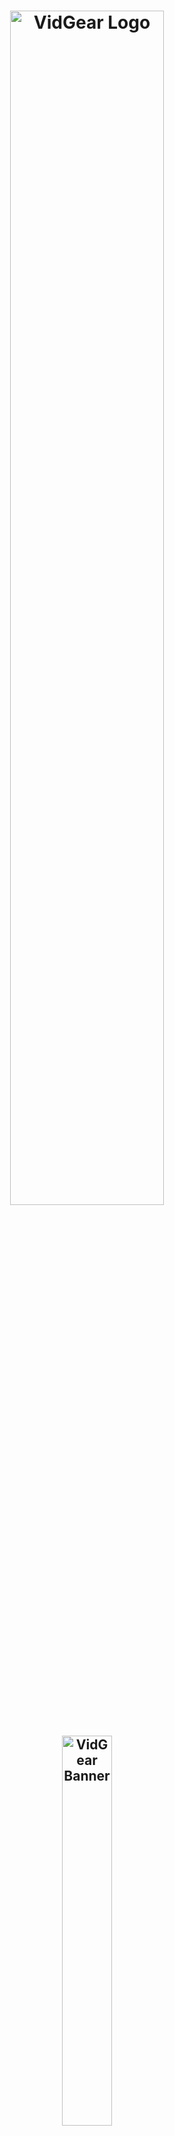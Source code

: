 <!--
===============================================
vidgear library source-code is deployed under the Apache 2.0 License:

Copyright (c) 2019 Abhishek Thakur(@abhiTronix) <abhi.una12@gmail.com>

Licensed under the Apache License, Version 2.0 (the "License");
you may not use this file except in compliance with the License.
You may obtain a copy of the License at

   http://www.apache.org/licenses/LICENSE-2.0

Unless required by applicable law or agreed to in writing, software
distributed under the License is distributed on an "AS IS" BASIS,
WITHOUT WARRANTIES OR CONDITIONS OF ANY KIND, either express or implied.
See the License for the specific language governing permissions and
limitations under the License.
===============================================
-->

<h1 align="center">
  <img src="https://abhitronix.github.io/img/vidgear/vidgear logo.svg" alt="VidGear Logo" width="70%"/>
</h1>
<h2 align="center">
  <img src="https://abhitronix.github.io/img/vidgear/vidgear banner.svg" alt="VidGear Banner" width="40%"/>
</h2>

<div align="center">

[Releases][release]&nbsp;&nbsp;&nbsp;|&nbsp;&nbsp;&nbsp;[Gears](#gears)&nbsp;&nbsp;&nbsp;|&nbsp;&nbsp;&nbsp;[Wiki Documentation][wiki]&nbsp;&nbsp;&nbsp;|&nbsp;&nbsp;&nbsp;[Installation](#installation)&nbsp;&nbsp;&nbsp;|&nbsp;&nbsp;&nbsp;[License](#license)

[![Build Status][travis-cli]][travis] [![Codecov branch][codecov]][code] [![Build Status][appveyor]][app]

[![Twitter][twitter-badge]][twitter-intent] [![PyPi version][pypi-badge]][pypi] [![Glitter chat][gitter-bagde]][gitter]

[![Buy Me A Coffee][Coffee-badge]][coffee]

</div>

&nbsp;

VidGear is a powerful python Video Processing library built with multi-threaded [**Gears**](#gears) each with a unique set of trailblazing features. These APIs provides a easy-to-use, highly extensible, and multi-threaded wrapper around many underlying state-of-the-art libraries such as *[OpenCV ➶][opencv], [FFmpeg ➶][ffmpeg], [picamera ➶][picamera], [starlette ➶][starlette], [pafy ➶][pafy], [pyzmq ➶][pyzmq] and [python-mss ➶][mss]*

&nbsp;

The following **functional block diagram** clearly depicts the functioning of VidGear library:

<p align="center">
  <img src="https://abhitronix.github.io/img/vidgear/vidgear_function2-01.svg" alt="@Vidgear Functional Block Diagram" />
</p>

&nbsp;

# Table of Contents

[**TL;DR**](#tldr)

[**Gears: What are these?**](#gears)
  * [**CamGear**](#camgear)
  * [**PiGear**](#pigear)
  * [**VideoGear**](#videogear)
  * [**ScreenGear**](#screengear)
  * [**WriteGear**](#writegear)
  * [**NetGear**](#netgear)
  * [**WebGear**](#webgear)

[**Installation**](#installation)
  * [**Prerequisites**](#prerequisites)
  * [**1 - PyPI Install**](#option-1-pypi-install)
  * [**2 - Release Archive Download**](#option-2-release-archive-download)
  * [**3 - Clone Repo**](#option-3-clone-the-repo)

[**New-Release SneekPeak: v0.1.6**](#new-release-sneekpeak--vidgear-016)

[**Documentation**](#documentation)

**For Developers/Contributors**
  * [**Testing**](#testing)
  * [**Contributing**](#contributing)

**Additional Info**
  * [**Supported Python legacies**](#supported-python-legacies)
  * [**Changelog**](#changelog)
  * [**Citing**](#citing)
  * [**License**](#license)


&nbsp;


# TL;DR
  
  #### What is vidgear?

   > ***"VidGear is an [ultrafast➶][ultrafast-wiki], compact, flexible and easy-to-adapt complete Video Processing Python Library."***

  #### What does it do?
   > ***"VidGear can read, write, process, send & receive video frames from various devices in real-time."***

  #### What is its purpose?
   > ***"Built with simplicity in mind, VidGear lets programmers and software developers to easily integrate and perform complex Video Processing tasks in their existing or new applications, without going through various underlying library's documentation and using just a few lines of code. Beneficial for both, if you're new to programming with Python language or already a pro at it."***

   **For more advanced information, see the [*Wiki Documentation ➶*][wiki].**


&nbsp;


# Gears

> **VidGear is built with various **Multi-Threaded APIs** *(a.k.a Gears)* each with some unique function/mechanism.**

Each of these API is designed exclusively to handle/control different device-specific video streams, network streams, and media encoders. These APIs provides an easy-to-use, highly extensible, and a multi-threaded wrapper around various underlying libraries to exploit their features and functions directly while providing robust error-handling. 

**These Gears can be classified as follows:**

**A. VideoCapture Gears:**

  * [**CamGear:**](#camgear) _Targets various IP-USB-Cameras/Network-Streams/YouTube-Video-URL._
  * [**PiGear:**](#pigear) _Targets various Raspberry Pi Camera Modules._
  * [**ScreenGear:**](#screengear) _Enables ultra-fast Screen Casting._    
  * [**VideoGear:**](#videogear) _A common API with Video Stabilizer wrapper._  

**B. VideoWriter Gear:**

  * [**WriteGear:**](#writegear) _Handles easy Lossless Video Encoding and Compression._

**C. Network Gears:**

  * [**NetGear:**](#netgear) _Targets synchronous/asynchronous video frames transferring between interconnecting systems over the network._

  * [**WebGear:**](#webgear) _A powerful ASGI Video Server that transfers live video frames to any web browser on the network._

&nbsp;

## CamGear

> *CamGear can grab ultra-fast frames from diverse range of devices/streams, which includes almost any IP/USB Cameras, multimedia video file format ([_upto 4k tested_][test-4k]), various network stream protocols such as `http(s), rtp, rstp, rtmp, mms, etc.`, plus support for live Gstreamer's stream pipeline and YouTube video/livestreams URLs.*

CamGear provides a flexible, high-level multi-threaded wrapper around `OpenCV's` [VideoCapture class][opencv-vc] with access almost all of its available parameters and also employs [`pafy`][pafy] python APIs for live [YouTube streaming][youtube-wiki]. Furthermore, CamGear implements exclusively on [**Threaded Queue mode**][TQM-wiki] for ultra-fast, error-free and synchronized frame handling.


**Following simplified functional block diagram depicts CamGear API's generalized working:**

<p align="center">
  <img src="https://github.com/abhiTronix/Imbakup/raw/master/Images/CamGear.png" alt="CamGear Functional Block Diagram" width=60%/>
</p>

### CamGear API Guide:

[**>>> Usage Guide**][camgear-wiki]

&nbsp;

## VideoGear

> *VideoGear API provides a special internal wrapper around VidGear's exclusive [**Video Stabilizer**][stablizer-wiki] class.*

Furthermore, VideoGear API can provide internal access to both [CamGear](#camgear) and [PiGear](#pigear) APIs separated by a special flag. Thereby, _this API holds the exclusive power for any incoming VideoStream from any source, whether it is live or not, to access and stabilize it directly with minimum latency and memory requirements._

**Below is a snapshot of a VideoGear Stabilizer in action:**

<p align="center">
  <img src="https://github.com/abhiTronix/Imbakup/raw/master/Images/stabilizer.gif" alt="VideoGear Stabilizer in action!" />
  <br>
  <sub><i>Original Video Courtesy <a href="http://liushuaicheng.org/SIGGRAPH2013/database.html" title="opensourced video samples database">@SIGGRAPH2013</a></i></sub>
</p>

Code to generate above VideoGear API Stabilized Video(_See more detailed usage examples [here][stablizer-wiki-ex]_): 

```python
# import libraries
from vidgear.gears import VideoGear
import numpy as np
import cv2

# Open any valid video stream with stabilization (`stabilize = True`)
stream_stab = VideoGear(source='test.mp4', stabilize = True).start()
# Open the same stream without stabilization for comparison
stream_org = VideoGear(source='test.mp4').start() 

# loop
while True:
  
  # read stabilized frame
  frame_stab = stream_stab.read()

  # check for NoneType
  if frame_stab is None: break
  
  #read original frame
  frame_org = stream_org.read()

  #concatenate both frames
  output_frame = np.concatenate((frame_org, frame_stab), axis=1)

  #Add text
  cv2.putText(output_frame, "Before", (10, output_frame.shape[0] - 10),cv2.FONT_HERSHEY_SIMPLEX, 0.6, (0,255,0), 2)
  cv2.putText(output_frame, "After", (output_frame.shape[1]//2+10, frame.shape[0] - 10),cv2.FONT_HERSHEY_SIMPLEX, 0.6, (0,255,0), 2)
  
  # Show output window
  cv2.imshow("Stabilized Frame", output_frame)

  # check for 'q' key-press
  key = cv2.waitKey(1) & 0xFF
  if key == ord("q"): break

# close output window
cv2.destroyAllWindows()

# safely close video streams.
stream_org.stop()
stream_stab.stop()
```
 

### VideoGear API Guide:

[**>>> Usage Guide**][videogear-wiki]

&nbsp;

## PiGear

> *PiGear is similar to CamGear but made to support various Raspberry Pi Camera Modules *(such as [OmniVision OV5647 Camera Module][OV5647-picam] and [Sony IMX219 Camera Module][IMX219-picam])*.*

PiGear provides a flexible multi-threaded wrapper around complete [**picamera**][picamera] python library to interface with these modules correctly, and also grants the ability to exploit its various features like `brightness, saturation, sensor_mode, etc.` effortlessly. 

Best of all, PiGear API provides excellent Error-Handling with features like a threaded internal timer that keeps active track of any frozen threads and handles hardware failures/frozen threads robustly thereby will exit safely if any failure occurs. So now if you accidently pulled your camera module cable out when running PiGear API in your script, instead of going into possible kernel panic/frozen threads, API exit safely to save resources. 

**Following simplified functional block diagram depicts PiGear API:**

<p align="center">
  <img src="https://github.com/abhiTronix/Imbakup/raw/master/Images/PiGear.png" alt="PiGear Functional Block Diagram" width=40%/>
</p>

### PiGear API Guide:

[**>>> Usage Guide**][pigear-wiki]

&nbsp;

## ScreenGear

> *ScreenGear API act as Screen Recorder, that can grab frames from your monitor in real-time either by define an area on the computer screen or fullscreen at the expense of insignificant latency. It also provide seemless support for capturing frames from multiple monitors.*

ScreenGear provides a high-level multi-threaded wrapper around [**python-mss**][mss] python library API and also supports a easy and flexible direct internal parameter manipulation. 

**Below is a snapshot of a ScreenGear API in action:**

<p align="center">
  <img src="https://github.com/abhiTronix/Imbakup/raw/master/Images/screengear.gif" alt="ScreenGear in action!" />
</p>

Code to generate the above result:

```python
# import libraries
from vidgear.gears import ScreenGear
import cv2

#initiate stream
stream = ScreenGear().start()

# loop
while True:
  
  # read frames
  frame = stream.read()

  # check for NoneType
  if frame is None: break
  
  # Show output window
  cv2.imshow("Output Frame", frame)

  # check for 'q' key-press
  key = cv2.waitKey(1) & 0xFF
  if key == ord("q"): break

# close output window
cv2.destroyAllWindows()

stream.stop()
# safely close video stream.
```

### ScreenGear API Guide:

[**>>> Usage Guide**][screengear-wiki]


&nbsp;


## WriteGear

> *WriteGear handles various powerful Writer Tools that provide us the freedom to do almost anything imagine with multimedia files.*

WriteGear API provide a complete, flexible & robust wrapper around [**FFmpeg**][ffmpeg], a leading multimedia framework. With WriteGear, we can process real-time video frames into a lossless compressed format with any suitable specification in just few easy [lines of codes][compression-mode-ex]. These specifications include setting any video/audio property such as `bitrate, codec, framerate, resolution, subtitles,  etc.` easily as well complex tasks such as multiplexing video with audio in real-time(see this [example wiki][live-audio-wiki]). Best of all, WriteGear grants the freedom to play with any FFmpeg parameter with its exclusive custom Command function(see this [example wiki][custom-command-wiki]), while handling all errors robustly. 

In addition to this, WriteGear also provides flexible access to [**OpenCV's VideoWriter API**][opencv-writer] which provides some basic tools for video frames encoding but without compression.

**WriteGear primarily operates in the following two modes:**

  * **Compression Mode:** In this mode, WriteGear utilizes [**`FFmpeg's`**][ffmpeg] inbuilt encoders to encode lossless multimedia files. It provides us the ability to exploit almost any available parameters available within FFmpeg, with so much ease and flexibility and while doing that it robustly handles all errors/warnings quietly. **You can find more about this mode [here][cm-writegear-wiki]**.

  * **Non-Compression Mode:** In this mode, WriteGear utilizes basic OpenCV's inbuilt [**VideoWriter API**][opencv-vw]. Similar to compression mode, WriteGear also supports all parameters manipulation available within OpenCV's VideoWriter API. But this mode lacks the ability to manipulate encoding parameters and other important features like video compression, audio encoding, etc. **You can learn about this mode [here][ncm-writegear-wiki]**.

**Following functional block diagram depicts WriteGear API's generalized working:**

<p align="center">
  <img src="https://github.com/abhiTronix/Imbakup/raw/master/Images/WriteGear.png" alt="WriteGear Functional Block Diagram" width=70%/>
</p>

### WriteGear API Guide:

[**>>> Usage Guide**][writegear-wiki]

&nbsp;

## NetGear

> *NetGear is exclusively designed to transfer video frames synchronously and asynchronously between interconnecting systems over the network in real-time.*

NetGear implements a high-level wrapper around [**PyZmQ**][pyzmq] python library that contains python bindings for [ZeroMQ](http://zeromq.org/) - a high-performance asynchronous distributed messaging library that aim to be used in distributed or concurrent applications. It provides a message queue, but unlike message-oriented middleware, a ZeroMQ system can run without a dedicated message broker. 

NetGear provides seamless support for bidirectional data transmission between receiver(client) and sender(server) through bi-directional synchronous messaging patterns such as zmq.PAIR _(ZMQ Pair Pattern)_ & zmq.REQ/zmq.REP _(ZMQ Request/Reply Pattern)_. 

NetGear also supports real-time frame Encoding/Decoding compression capabilities for optimizing performance while sending the frames directly over the network, by encoding the frame before sending it and decoding it on the client's end automatically in real-time. 

For security, NetGear implements easy access to ZeroMQ's powerful, smart & secure Security Layers, that enables strong encryption on data, and unbreakable authentication between the Server and the Client with the help of custom certificates/keys and brings easy, standardized privacy and authentication for distributed systems over the network. 

Best of all, NetGear can robustly handle Multiple Servers devices at once, thereby providing access to seamless Live Streaming of the multiple device in a network at the same time.


**NetGear as of now seamlessly supports three ZeroMQ messaging patterns:**

* [**`zmq.PAIR`**][zmq-pair] _(ZMQ Pair Pattern)_ 
* [**`zmq.REQ/zmq.REP`**][zmq-req-rep] _(ZMQ Request/Reply Pattern)_
* [**`zmq.PUB/zmq.SUB`**][zmq-pub-sub] _(ZMQ Publish/Subscribe Pattern)_


**Following functional block diagram depicts generalized functioning of NetGear API:**

<p align="center">
  <img src="https://github.com/abhiTronix/Imbakup/raw/master/Images/NetGear.png" alt="NetGear Functional Block Diagram" width=80%/>
</p>

### NetGear API Guide:

[**>>> Usage Guide**][netgear-wiki]

&nbsp;

## WebGear

> *WebGear is a powerful ASGI Video Streamer API, that transfers live video frames to any web browser on the network in real-time.*

WebGear API provides a flexible abtract asyncio wrapper around [Starlette][starlette] ASGI library and easy access to its various components independently. Thereby implementing the ability to flexibly interact with the Starlette's ecosystem of shared middleware and mountable applications & seamless access to its various Response classes, Routing tables, Static Files, Templating engine(with Jinja2), etc.

WebGear can acts as robust _Live Video Streaming Server_ that can stream live video frames to any web browser on a network in real-time. It also auto-generates necessary data files for its default template and provides us the freedom to easily alter its [_performance parameters and routing tables_][advanced-webgear-wiki] according to our applications while handling errors robustly.


In addition to this, WebGear provides a special internal wrapper around VideoGear API, which itself provides internal access to both CamGear and PiGear APIs thereby granting it exclusive power for streaming frames incoming from any device/source. Also on the plus side, since WebGear has access to all functions of VideoGear API, therefore it can stabilize video frames even while streaming live.

**Below is a snapshot of a WebGear Video Server in action on Mozilla Firefox browser:**

<p align="center">
  <img src="https://raw.githubusercontent.com/abhiTronix/Imbakup/master/Images/web.jpg" alt="WebGear in action!" />
</p>

Code to generate the above result:

```python
#import libs
import uvicorn
from vidgear.gears import WebGear

#various performance tweaks
options = {"frame_size_reduction": 35, "frame_jpeg_quality": 90, "frame_jpeg_optimize": True}

#initialize WebGear app  
web = WebGear(source = "test.mp4", logging = True, **options)
#run this app on Uvicorn server at address http//0.0.0.0:8000/
uvicorn.run(web(), host='0.0.0.0', port=8000)

#close app safely
web.shutdown
```


### WebGear API Guide:

[**>>> Usage Guide**][webgear-wiki]


&nbsp;


# New Release SneekPeak : VidGear 0.1.6


* **NetGear API:**
  * Added powerful ZMQ Authentication & Data Encryption features for NetGear API
  * Added robust Multi-Server support for NetGear API.
  * Added exclusive Bi-Directional Mode for bidirectional data transmission.
  * Added frame-compression support with on-the-fly flexible encoding/decoding.
  * Implemented new *Publish/Subscribe(`zmq.PUB/zmq.SUB`)* pattern for seamless Live Streaming in NetGear API.

* **PiGear API:**
  * Added new threaded internal timing function for PiGear to handle any hardware failures/frozen threads
  * PiGear will not exit safely with `SystemError` if Picamera ribbon cable is pulled out to save resources.

* **WriteGear API:** Added new `execute_ffmpeg_cmd` function to pass a custom command to its internal FFmpeg pipeline.

* **Stabilizer class:** Added new _Crop and Zoom_ feature.

* ***Added VidGear's official native support for MacOS environment and [many more...](changelog.md)***



&nbsp;




# Installation

## Prerequisites:

Before installing VidGear, you must verify that the following dependencies are met:

* :warning: Must be using only [**supported Python legacies**](#supported-python-legacies) and also [**pip**][pip] already installed and configured.


* **`OpenCV:`** Required OpenCV(3.0+) python enabled binaries for core functions. For installation, you can either follow these online tutorials for [linux][OpenCV-linux] and [raspberry pi][OpenCV-pi], or, install it directly via pip:

    ```sh
      pip3 install -U opencv-python       #or install opencv-contrib-python similarly
    ```

* **`FFmpeg:`** Require FFmpeg for video compression and encoding. :star2: Follow this [**FFmpeg wiki page**][ffmpeg-wiki] for its installation. :star2:

* **`picamera:`** Required if you're using Raspberry Pi Camera Modules(_such as OmniVision OV5647 Camera Module_) with your Raspberry Pi machine. You can easily install it via pip:

    ```sh
      pip3 install picamera
    ``` 
  _:bulb: Also, make sure to [enable Raspberry Pi hardware-specific settings][picamera-setting] prior to using this library._

* **`starlette:`** Require [`starlette`][starlette] for ASGI video streaming. You can easily install it via pip:

    ```sh
      pip3 install starlette 
      pip3 install jinja2, aiofiles #additional dependencies
    ``` 

* **`mss:`** Required for using Screen Casting. Install it via pip:

    ```sh
      pip3 install mss
    ```
* **`pyzmq:`** Required for transferring live video frames through _ZeroMQ messaging system_ over the network. Install it via pip:

    ```sh
      pip3 install pyzmq
    ```

* **`pafy:`** Required for direct YouTube Video streaming capabilities. Both [`pafy`][pafy] and latest [`youtube-dl`][yt-dl](_as pafy's backend_) library can be installed via pip as follows:

    ```sh
      pip3 install pafy
      pip3 install -U youtube-dl
    ```
* **Optional:** You'll also need to install an ASGI [`uvicorn`][uvicorn] Server to run WebGear examples, it can be done as follows: 
    ```sh
    pip3 install uvicorn
    ```
  But you can also use other ASGI server such as [`daphne`][daphne], or [`hypercorn`][hypercorn].

&nbsp;

## Available Installation Options:

### Option 1: PyPI Install

> Best option for **quickly** getting VidGear installed.

```sh
  pip3 install vidgear
```


### Option 2: Release Archive Download

> Best option if you want a **compressed archive**.

VidGear releases are available for download as packages in the [latest release][release].



### Option 3: Clone the Repository

> Best option for trying **latest patches(_maybe experimental_), Pull Requests**, or **contributing** to development.

You can clone this repository's `testing` branch for development and thereby can install as follows:
```sh
 git clone https://github.com/abhiTronix/vidgear.git
 cd vidgear
 git checkout testing
 sudo pip3 install .
```


&nbsp;



# Documentation

The full documentation for all VidGear classes and functions can be found in the link below:

* [Wiki Documentation - English][wiki]

&nbsp;

# Testing

* **Prerequisites:** Testing VidGear require some *additional dependencies & data* which can be downloaded manually as follows:

  * **Clone & Install [Testing Branch](#option-3-clone-the-repository)**

  * **Download few additional python libraries:**
    ```sh
     pip3 install pytest
    ```
  
  * **Download Test Dataset:** To perform tests, additional *test dataset* is required, which can be downloaded *(to temp dir)* by running [*bash script*][bs_script_dataset] as follows:

    ```sh
     chmod +x scripts/bash/prepare_dataset.sh
     .scripts/bash/prepare_dataset.sh               #for Windows, use `sh scripts/bash/prepare_dataset.sh`
    ```

* **Run Tests:** Then various VidGear tests can be run with `pytest`(*in VidGear's root folder*) as below:

  ```sh
   pytest -sv                                   #-sv for verbose output.
  ```

&nbsp; 

# Contributing

See [**contributing.md**](contributing.md).

&nbsp;

# Supported Python legacies

  * **[Python 3.6+][drop35] are only supported legacies for installing Vidgear v0.1.7-dev and above.**

&nbsp;

# Changelog

See [**changelog.md**](changelog.md)

&nbsp;

# Citing

**Here is a Bibtex entry you can use to cite this project in a publication:**

```tex
@misc{vidgear,
    Title = {vidgear},
    Author = {Abhishek Thakur},
    howpublished = {\url{https://github.com/abhiTronix/vidgear}}   
  }
```

&nbsp;  

# License

**Copyright © abhiTronix 2019**

This library is licensed under the **[Apache 2.0 License][license]**.




<!--
Badges
-->

[appveyor]:https://img.shields.io/appveyor/ci/abhitronix/vidgear.svg?style=for-the-badge&logo=appveyor
[codecov]:https://img.shields.io/codecov/c/github/abhiTronix/vidgear/testing?style=for-the-badge&logo=codecov
[travis-cli]:https://img.shields.io/travis/abhiTronix/vidgear.svg?style=for-the-badge&logo=travis
[prs-badge]:https://img.shields.io/badge/PRs-welcome-brightgreen.svg?style=for-the-badge&logo=data:image/png;base64,iVBORw0KGgoAAAANSUhEUgAAACAAAAAgCAYAAABzenr0AAABC0lEQVRYhdWVPQoCMRCFX6HY2ghaiZUXsLW0EDyBrbWtN/EUHsHTWFnYyCL4gxibVZZlZzKTnWz0QZpk5r0vIdkF/kBPAMOKeddE+CQPKoc5Yt5cTjBMdQSwDQToWgBJAn3jmhqgltapAV6E6b5U17MGGAUaUj07TficMfIBZDV6vxowBm1BP9WbSQE4o5h9IjPJmy73TEPDDxVmoZdQrQ5jRhly9Q8tgMUXkIIWn0oG4GYQfAXQzz1PGoCiQndM7b4RgJay/h7zBLT3hASgoKjamQJMreKf0gfuAGyYtXEIAKcL/Dss15iq6ohXghozLYiAMxPuACwtIT4yeQUxAaLrZwAoqGRKGk7qDSYTfYQ8LuYnAAAAAElFTkSuQmCC
[twitter-badge]:https://img.shields.io/twitter/url/http/shields.io.svg?style=for-the-badge&logo=twitter
[pypi-badge]:https://img.shields.io/pypi/v/vidgear.svg?style=for-the-badge&logo=pypi
[gitter-bagde]:https://img.shields.io/gitter/room/abhiTronix/vidgear?style=for-the-badge&logo=gitter
[Coffee-badge]:https://abhitronix.github.io/img/vidgear/orange_img.png

<!--
Internal URLs
-->

[release]:https://github.com/abhiTronix/vidgear/releases/latest
[pypi]:https://pypi.org/project/vidgear/
[gitter]:https://gitter.im/vidgear/community?utm_source=badge&utm_medium=badge&utm_campaign=pr-badge
[twitter-intent]:https://twitter.com/intent/tweet?url=https%3A%2F%2Fgithub.com%2FabhiTronix%2Fvidgear&via%20%40abhi_una12&text=VidGear%20-%20A%20simple%2C%20powerful%2C%20flexible%20%26%20threaded%20Python%20Video%20Processing%20Library&hashtags=vidgear%20%23multithreaded%20%23python%20%23video-processing%20%23github
[coffee]:https://www.buymeacoffee.com/2twOXFvlA
[license]:https://github.com/abhiTronix/vidgear/blob/master/LICENSE
[travis]:https://travis-ci.org/abhiTronix/vidgear
[app]:https://ci.appveyor.com/project/abhiTronix/vidgear
[code]:https://codecov.io/gh/abhiTronix/vidgear

[test-4k]:https://github.com/abhiTronix/vidgear/blob/e0843720202b0921d1c26e2ce5b11fadefbec892/vidgear/tests/benchmark_tests/test_benchmark_playback.py#L65
[bs_script_dataset]:https://github.com/abhiTronix/vidgear/blob/testing/scripts/bash/prepare_dataset.sh

[wiki]:https://github.com/abhiTronix/vidgear/wiki
[wiki-vidgear-purpose]:https://github.com/abhiTronix/vidgear/wiki/Project-Motivation#why-is-vidgear-a-thing
[ultrafast-wiki]:https://github.com/abhiTronix/vidgear/wiki/FAQ-&-Troubleshooting#2-vidgear-is-ultrafast-but-how
[compression-mode-ex]:https://github.com/abhiTronix/vidgear/wiki/Compression-Mode:-FFmpeg#1-writegear-bare-minimum-examplecompression-mode
[live-audio-wiki]:https://github.com/abhiTronix/vidgear/wiki/Working-with-Audio#a-live-audio-input-to-writegear-class
[ffmpeg-wiki]:https://github.com/abhiTronix/vidgear/wiki/FFmpeg-Installation
[youtube-wiki]:https://github.com/abhiTronix/vidgear/wiki/CamGear#2-camgear-api-with-live-youtube-piplineing-using-video-url
[TQM-wiki]:https://github.com/abhiTronix/vidgear/wiki/Threaded-Queue-Mode
[camgear-wiki]:https://github.com/abhiTronix/vidgear/wiki/CamGear#camgear-api
[stablizer-wiki]:https://github.com/abhiTronix/vidgear/wiki/Stabilizer-Class
[stablizer-wiki-ex]:https://github.com/abhiTronix/vidgear/wiki/Real-time-Video-Stabilization#usage
[videogear-wiki]:https://github.com/abhiTronix/vidgear/wiki/VideoGear#videogear-api
[pigear-wiki]:https://github.com/abhiTronix/vidgear/wiki/PiGear#pigear-api
[cm-writegear-wiki]:https://github.com/abhiTronix/vidgear/wiki/Compression-Mode:-FFmpeg
[ncm-writegear-wiki]:https://github.com/abhiTronix/vidgear/wiki/Non-Compression-Mode:-OpenCV
[screengear-wiki]:https://github.com/abhiTronix/vidgear/wiki/ScreenGear#screengear-api
[writegear-wiki]:https://github.com/abhiTronix/vidgear/wiki/WriteGear#writegear-api
[netgear-wiki]:https://github.com/abhiTronix/vidgear/wiki/NetGear#netgear-api
[webgear-wiki]:https://github.com/abhiTronix/vidgear/wiki/WebGear#webgear-api
[drop35]:https://github.com/abhiTronix/vidgear/issues/99
[custom-command-wiki]:https://github.com/abhiTronix/vidgear/wiki/Custom-FFmpeg-Commands-in-WriteGear-API#custom-ffmpeg-commands-in-writegear-api
[advanced-webgear-wiki]:https://github.com/abhiTronix/vidgear/wiki/Advanced-WebGear-API-Usage


<!--
External URLs
-->
[ffmpeg]:https://www.ffmpeg.org/
[opencv-writer]:https://docs.opencv.org/master/dd/d9e/classcv_1_1VideoWriter.html#ad59c61d8881ba2b2da22cff5487465b5
[OpenCV-linux]:https://www.pyimagesearch.com/2018/05/28/ubuntu-18-04-how-to-install-opencv/
[OpenCV-pi]:https://www.pyimagesearch.com/2018/09/26/install-opencv-4-on-your-raspberry-pi/
[starlette]:https://www.starlette.io/
[uvicorn]:http://www.uvicorn.org/
[daphne]:https://github.com/django/daphne/
[hypercorn]:https://pgjones.gitlab.io/hypercorn/
[prs]:http://makeapullrequest.com
[opencv]:https://github.com/opencv/opencv
[picamera]:https://github.com/waveform80/picamera
[pafy]:https://github.com/mps-youtube/pafy
[pyzmq]:https://github.com/zeromq/pyzmq
[mss]:https://github.com/BoboTiG/python-mss
[pip]:https://pip.pypa.io/en/stable/installing/
[opencv-vc]:https://docs.opencv.org/master/d8/dfe/classcv_1_1VideoCapture.html#a57c0e81e83e60f36c83027dc2a188e80
[OV5647-picam]:https://github.com/techyian/MMALSharp/wiki/OmniVision-OV5647-Camera-Module
[IMX219-picam]:https://github.com/techyian/MMALSharp/wiki/Sony-IMX219-Camera-Module
[opencv-vw]:https://docs.opencv.org/3.4/d8/dfe/classcv_1_1VideoCapture.html
[yt-dl]:https://github.com/ytdl-org/youtube-dl/
[numpy]:https://github.com/numpy/numpy
[zmq-pair]:https://learning-0mq-with-pyzmq.readthedocs.io/en/latest/pyzmq/patterns/pair.html
[zmq-req-rep]:https://learning-0mq-with-pyzmq.readthedocs.io/en/latest/pyzmq/patterns/client_server.html
[zmq-pub-sub]:https://learning-0mq-with-pyzmq.readthedocs.io/en/latest/pyzmq/patterns/pubsub.html
[picamera-setting]:https://picamera.readthedocs.io/en/release-1.13/quickstart.html